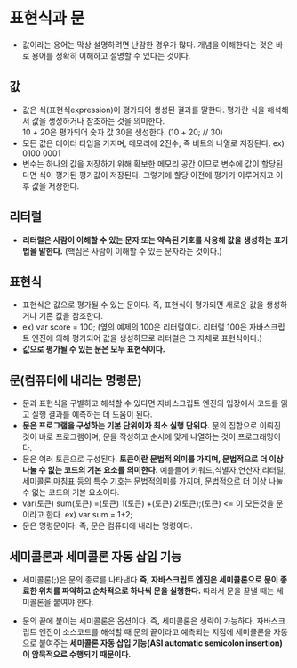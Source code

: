 # 표현식과 문

- 값이라는 용어는 막상 설명하려면 난감한 경우가 많다. 개념을 이해한다는 것은 바로 용어를 정확히 이해하고 설명할 수 있다는 것이다.

## 값

- 값은 식(표현식expression)이 평가되어 생성된 결과를 말한다. 평가란 식을 해석해서 값을 생성하거나 참조하는 것을 의미한다.<br/>
  10 + 20은 평가되어 숫자 값 30을 생성한다. (10 + 20; // 30)
- 모든 값은 데이터 타입을 가지며, 메모리에 2진수, 즉 비트의 나열로 저장된다. ex) 0100 0001
- 변수는 하나의 값을 저장하기 위해 확보한 메모리 공간 이므로 변수에 값이 할당된다면 식이 평가된 평가값이 저장된다. 그렇기에 할당 이전에 평가가 이루어지고 이후 값을 저장한다.

## 리터럴

- <strong>리터럴은 사람이 이해할 수 있는 문자 또는 약속된 기호를 사용해 값을 생성하는 표기법을 말한다.</strong> (핵심은 사람이 이해할 수 있는 문자라는 것이다.)

## 표현식

- 표현식은 값으로 평가될 수 있는 문이다. 즉, 표현식이 평가되면 새로운 값을 생성하거나 기존 값을 참조한다.
- ex) var score = 100; (옆의 예제의 100은 리터럴이다. 리터럴 100은 자바스크립트 엔진에 의해 평가되어 값을 생성하므로 리터럴은 그 자체로 표현식이다.)
- <strong>값으로 평가될 수 있는 문은 모두 표현식이다.</strong>

## 문(컴퓨터에 내리는 명령문)

- 문과 표현식을 구별하고 해석할 수 있다면 자바스크립트 엔진의 입장에서 코드를 읽고 실행 결과를 예측하는 데 도움이 된다.
- <strong>문은 프로그램을 구성하는 기본 단위이자 최소 실행 단위다.</strong> 문의 집합으로 이뤄진 것이 바로 프로그램이며, 문을 작성하고 순서에 맞게 나열하는 것이 프로그래밍이다.
- 문은 여러 토큰으로 구성된다. <strong>토큰이란 문법적 의미를 가지며, 문법적으로 더 이상 나눌 수 없는 코드의 기본 요소를 의미한다.</strong> 예를들어 키워드,식별자,연산자,리터럴,세미콜론,마침표 등의 특수 기호는 문법적의미를 가지며, 문법적으로 더 이상 나눌수 없는 코드의 기본 요소이다.
- var(토큰) sum(토큰) =(토큰) 1(토큰) +(토큰) 2(토큰);(토큰) <= 이 모든것을 문이라고 한다. ex) var sum = 1+2;
- 문은 명령문이다. 즉, 문은 컴퓨터에 내리는 명령이다.

## 세미콜론과 세미콜론 자동 삽입 기능

- 세미콜론(;)은 문의 종료를 나타낸다 <strong>즉, 자바스크립트 엔진은 세미콜론으로 문이 종료한 위치를 파악하고 순차적으로 하나씩 문을 실행한다.</strong>
  따라서 문을 끝낼 때는 세미콜론을 붙여야 한다.

- 문의 끝에 붙이는 세미콜론은 옵션이다. 즉, 세미콜론은 생략이 가능하다. 자바스크립트 엔진이 소스코드를 해석할 때 문의 끝이라고 예측되는 지점에 세미콜론을 자동으로 붙여주는
  <strong>세미콜론 자동 삽입 기능(ASI automatic semicolon insertion)이 암묵적으로 수행되기 때문이다.
